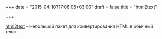 +++
date = "2015-04-10T17:06:05+03:00"
draft = false
title = "html2text"

+++

<p><a href="https://github.com/jaytaylor/html2text">html2text</a>&nbsp;- Небольшой пакет для конвертирования HTML в обычный текст.</p>

